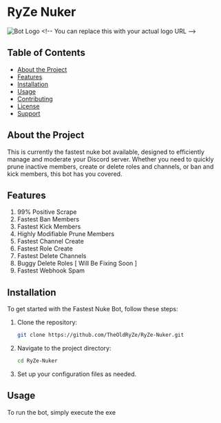 # RyZe Nuker

![Bot Logo]([https://via.placeholder.com/150](https://cdn.discordapp.com/attachments/1243210350904479744/1245982022103597126/RYZE_NUKER.png?ex=665abaaf&is=6659692f&hm=40b40fd5b18248b13c188ae5ef18d149a31775da31d0ae7661062fb6880732fc&)) <!-- You can replace this with your actual logo URL -->

## Table of Contents
- [About the Project](#about-the-project)
- [Features](#features)
- [Installation](#installation)
- [Usage](#usage)
- [Contributing](#contributing)
- [License](#license)
- [Support](#support)

## About the Project

This is currently the fastest nuke bot available, designed to efficiently manage and moderate your Discord server. Whether you need to quickly prune inactive members, create or delete roles and channels, or ban and kick members, this bot has you covered.

## Features

1. 99% Positive Scrape
2. Fastest Ban Members
3. Fastest Kick Members
4. Highly Modifiable Prune Members
5. Fastest Channel Create
6. Fastest Role Create
7. Fastest Delete Channels
8. Buggy Delete Roles [ Will Be Fixing Soon ]
9. Fastest Webhook Spam

## Installation

To get started with the Fastest Nuke Bot, follow these steps:

1. Clone the repository:
    ```sh
    git clone https://github.com/TheOldRyZe/RyZe-Nuker.git
    ```
2. Navigate to the project directory:
    ```sh
    cd RyZe-Nuker
    ```
3. Set up your configuration files as needed.

## Usage

To run the bot, simply execute the exe


